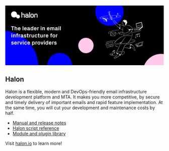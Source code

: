 ![Halon MTA](https://github.com/halon-extras/.github/blob/main/profile/halon_github_bg_alt_v2.png) 

## Halon

Halon is a flexible, modern and DevOps-friendly email infrastructure development platform and MTA. 
It makes you more competitive, by secure and timely delivery of important emails and rapid feature implementation.
At the same time, you will cut your development and maintenance costs by half. 

* [Manual and release notes](https://docs.halon.io/manual/)
* [Halon script reference](https://docs.halon.io/hsl/)
* [Module and plugin library](https://github.com/halon-extras/)


Visit [halon.io](https://halon.io) to learn more!
